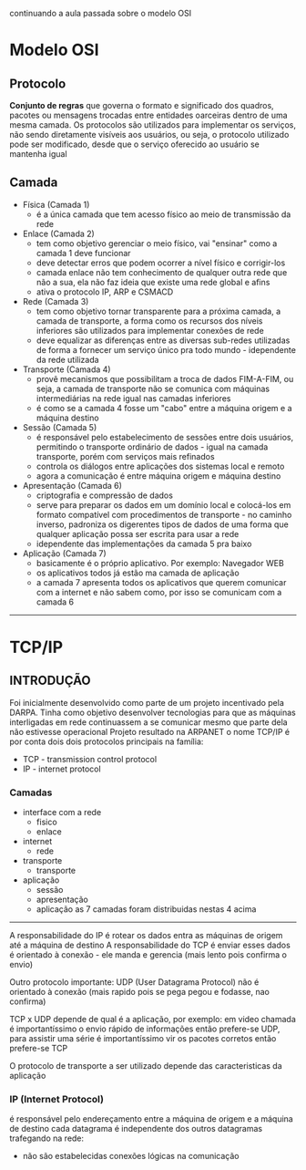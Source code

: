continuando a aula passada sobre o modelo OSI
# Modelo OSI
## Protocolo
**Conjunto de regras** que governa o formato e significado dos quadros, pacotes ou mensagens trocadas entre entidades oarceiras dentro de uma mesma camada. 
Os protocolos são utilizados para implementar os serviços, não sendo diretamente visíveis aos usuários, ou seja, o protocolo utilizado pode ser modificado, desde que o serviço oferecido ao usuário se mantenha igual

## Camada
- Física (Camada 1)
	- é a única camada que tem acesso físico ao meio de transmissão da rede
- Enlace (Camada 2)
	- tem como objetivo gerenciar o meio físico, vai "ensinar" como a camada 1 deve funcionar
	- deve detectar erros que podem ocorrer a nível físico e corrigir-los
	- camada enlace não tem conhecimento de qualquer outra rede que não a sua, ela não faz ideia que existe uma rede global e afins
	- ativa o protocolo IP, ARP e CSMACD
- Rede (Camada 3)
	- tem como objetivo tornar transparente para a próxima camada, a camada de transporte, a forma como os recursos dos níveis inferiores são utilizados para implementar conexões de rede
	- deve equalizar as diferenças entre as diversas sub-redes utilizadas de forma a fornecer um serviço único pra todo mundo - idependente da rede utilizada
- Transporte (Camada 4)
	- provê mecanismos que possibilitam a troca de dados FIM-A-FIM, ou seja, a camada de transporte não se comunica com máquinas intermediárias na rede igual nas camadas inferiores
	- é como se a camada 4 fosse um "cabo" entre a máquina origem e a máquina destino 
- Sessão (Camada 5)
	- é responsável pelo estabelecimento de sessões entre dois usuários, permitindo o transporte ordinário de dados - igual na camada transporte, porém com serviços mais refinados
	- controla os diálogos entre aplicações dos sistemas local e remoto
	- agora a comunicação é entre máquina origem e máquina destino
- Apresentação (Camada 6)
	- criptografia e compressão de dados
	- serve para preparar os dados em um domínio local e colocá-los em formato compatível com procedimentos de transporte - no caminho inverso, padroniza os digerentes tipos de dados de uma forma que qualquer aplicação possa ser escrita para usar a rede
	- idependente das implementações da camada 5 pra baixo
- Aplicação (Camada 7)
	- basicamente é o próprio aplicativo. Por exemplo: Navegador WEB
	- os aplicativos todos já estão ma camada de aplicação
	- a camada 7 apresenta todos os aplicativos que querem comunicar com a internet e não sabem como, por isso se comunicam com a camada 6

---
# TCP/IP
## INTRODUÇÃO 
Foi inicialmente desenvolvido como parte de um projeto incentivado pela DARPA.
Tinha como objetivo desenvolver tecnologias para que as máquinas interligadas em rede continuassem a se comunicar mesmo que parte dela não estivesse operacional
Projeto resultado na ARPANET
o nome TCP/IP é por conta dois dois protocolos principais na família:
- TCP - transmission control protocol
- IP - internet protocol   

### Camadas
- interface com a rede
	- fisico
	- enlace
- internet
	- rede
- transporte
	- transporte
- aplicação
	- sessão
	- apresentação
	- aplicação
as 7 camadas foram distribuidas nestas 4 acima

---
A responsabilidade do IP é rotear os dados entra as máquinas de origem até a máquina de destino
A responsabilidade do TCP é enviar esses dados
	é orientado à conexão - ele manda e gerencia (mais lento pois confirma o envio)

Outro protocolo importante: UDP (User Datagrama Protocol)
	não é orientado à conexão (mais rapido pois se pega pegou e fodasse, nao confirma)

TCP x UDP
depende de qual é a aplicação, por exemplo: em video chamada é importantíssimo o envio rápido de informações então prefere-se UDP, para assistir uma série é importantíssimo vir os pacotes corretos então prefere-se TCP

O protocolo de transporte a ser utilizado depende das caracteristicas da aplicação

### IP (Internet Protocol)
é responsável pelo endereçamento entre a máquina de origem e a máquina de destino
cada datagrama é independente dos outros datagramas trafegando na rede:
- não são estabelecidas conexões lógicas na comunicação
